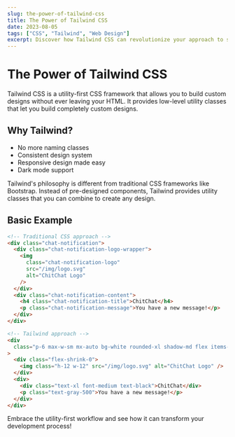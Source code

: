 ```yaml
---
slug: the-power-of-tailwind-css
title: The Power of Tailwind CSS
date: 2023-08-05
tags: ["CSS", "Tailwind", "Web Design"]
excerpt: Discover how Tailwind CSS can revolutionize your approach to styling web applications.
---
```


# The Power of Tailwind CSS

Tailwind CSS is a utility-first CSS framework that allows you to build custom designs without ever leaving your HTML. It provides low-level utility classes that let you build completely custom designs.

## Why Tailwind?

- No more naming classes
- Consistent design system
- Responsive design made easy
- Dark mode support

Tailwind's philosophy is different from traditional CSS frameworks like Bootstrap. Instead of pre-designed components, Tailwind provides utility classes that you can combine to create any design.

## Basic Example

```html
<!-- Traditional CSS approach -->
<div class="chat-notification">
  <div class="chat-notification-logo-wrapper">
    <img
      class="chat-notification-logo"
      src="/img/logo.svg"
      alt="ChitChat Logo"
    />
  </div>
  <div class="chat-notification-content">
    <h4 class="chat-notification-title">ChitChat</h4>
    <p class="chat-notification-message">You have a new message!</p>
  </div>
</div>

<!-- Tailwind approach -->
<div
  class="p-6 max-w-sm mx-auto bg-white rounded-xl shadow-md flex items-center space-x-4"
>
  <div class="flex-shrink-0">
    <img class="h-12 w-12" src="/img/logo.svg" alt="ChitChat Logo" />
  </div>
  <div>
    <div class="text-xl font-medium text-black">ChitChat</div>
    <p class="text-gray-500">You have a new message!</p>
  </div>
</div>
```

Embrace the utility-first workflow and see how it can transform your development process!
